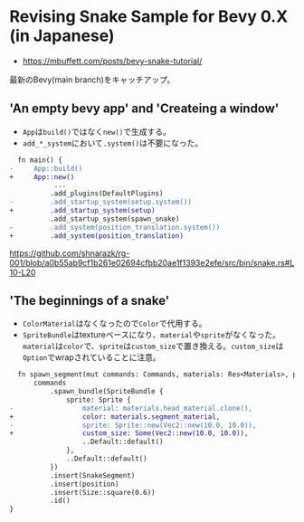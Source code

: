 # Revising Snake Sample for Bevy 0.X (in Japanese)

- https://mbuffett.com/posts/bevy-snake-tutorial/

最新のBevy(main branch)をキャッチアップ。

## '**An empty bevy app**' and '**Createing a window**'

- `App`は`build()`ではなく`new()`で生成する。
- `add_*_system`において`.system()`は不要になった。

```diff
  fn main() {
-     App::build()
+     App::new()
           ...
          .add_plugins(DefaultPlugins)
-         .add_startup_system(setup.system())
+         .add_startup_system(setup)
          .add_startup_system(spawn_snake)
-         .add_system(position_translation.system())
+         .add_system(position_translation)
```

https://github.com/shnarazk/rg-001/blob/a0b55ab9cf1b261e02694cfbb20ae1f1393e2efe/src/bin/snake.rs#L10-L20

## '**The beginnings of a snake**'

- `ColorMaterial`はなくなったので`Color`で代用する。
- `SpriteBundle`はtextureベースになり、`material`や`sprite`がなくなった。`material`は`color`で、`sprite`は`custom_size`で置き換える。`custom_size`は`Option`でwrapされていることに注意。

```diff
  fn spawn_segment(mut commands: Commands, materials: Res<Materials>, position: Position) -> Entity {
      commands
          .spawn_bundle(SpriteBundle {
              sprite: Sprite {
-                 material: materials.head_material.clone(),
+                 color: materials.segment_material,
-                 sprite: Sprite::new(Vec2::new(10.0, 10.0)),
+                 custom_size: Some(Vec2::new(10.0, 10.0)),
                  ..Default::default()
              },
              ..Default::default()
          })
          .insert(SnakeSegment)
          .insert(position)
          .insert(Size::square(0.6))
          .id()
}
```

